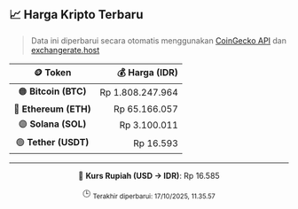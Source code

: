 

<!-- HARGA_KRIPTO -->
## 📈 Harga Kripto Terbaru

> Data ini diperbarui secara otomatis menggunakan [CoinGecko API](https://www.coingecko.com/) dan [exchangerate.host](https://exchangerate.host/)

<div align="center">

| 🪙 Token | 💰 Harga (IDR) |
|:------:|---------------:|
| 🟠 **Bitcoin (BTC)**   | Rp 1.808.247.964 |
| 🔵 **Ethereum (ETH)**  | Rp 65.166.057 |
| 🟣 **Solana (SOL)**    | Rp 3.100.011 |
| 🟢 **Tether (USDT)**   | Rp 16.593 |

---

💱 **Kurs Rupiah (USD → IDR)**: Rp 16.585

🕒 <sub>Terakhir diperbarui: 17/10/2025, 11.35.57</sub>

</div>
<!-- /HARGA_KRIPTO -->
